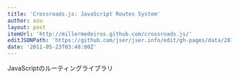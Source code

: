 ```yaml
---
title: 'Crossroads.js: JavaScript Routes System'
author: azu
layout: post
itemUrl: 'http://millermedeiros.github.com/crossroads.js/'
editJSONPath: 'https://github.com/jser/jser.info/edit/gh-pages/data/2011/05/index.json'
date: '2011-05-23T03:48:00Z'
---
```

JavaScriptのルーティングライブラリ
